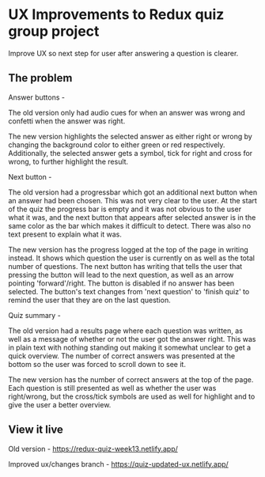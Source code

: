 # UX Improvements to Redux quiz group project

Improve UX so next step for user after answering a question is clearer. 

## The problem

Answer buttons -

The old version only had audio cues for when an answer was wrong and confetti when the answer was right. 

The new version highlights the selected answer as either right or wrong by changing the background color to either green or red respectively. Additionally, the selected answer gets a symbol, tick for right and cross for wrong, to further highlight the result.

Next button -

The old version had a progressbar which got an additional next button when an answer had been chosen. This was not very clear to the user. At the start of the quiz the progress bar is empty and it was not obvious to the user what it was, and the next button that appears after selected answer is in the same color as the bar which makes it difficult to detect. There was also no text present to explain what it was. 

The new version has the progress logged at the top of the page in writing instead. It shows which question the user is currently on as well as the total number of questions. The next button has writing that tells the user that pressing the button will lead to the next question, as well as an arrow pointing 'forward'/right. The button is disabled if no answer has been selected. The button's text changes from 'next question' to 'finish quiz' to remind the user that they are on the last question.

Quiz summary - 

The old version had a results page where each question was written, as well as a message of whether or not the user got the answer right. This was in plain text with nothing standing out making it somewhat unclear to get a quick overview. The number of correct answers was presented at the bottom so the user was forced to scroll down to see it.

The new version has the number of correct answers at the top of the page. Each question is still presented as well as whether the user was right/wrong, but the cross/tick symbols are used as well for highlight and to give the user a better overview.



## View it live
Old version - 
https://redux-quiz-week13.netlify.app/

Improved ux/changes branch - 
https://quiz-updated-ux.netlify.app/ 
